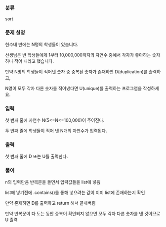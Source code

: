 ### 분류

sort

### 문제 설명

<p>
현수네 반에는 N명의 학생들이 있습니다.

선생님은 반 학생들에게 1부터 10,000,000까지의 자연수 중에서 각자가 좋아하는 숫자 하나 적어 내라고 했습니다.

만약 N명의 학생들이 적어낸 숫자 중 중복된 숫자가 존재하면 D(duplication)를 출력하고,

N명이 모두 각자 다른 숫자를 적어냈다면 U(unique)를 출력하는 프로그램을 작성하세요.
</p>


### 입력

 <p>첫 번째 줄에 자연수 N(5<=N<=100,000)이 주어진다.

두 번째 줄에 학생들이 적어 낸 N개의 자연수가 입력된다.</p>

### 출력

 <p>첫 번째 줄에 D 또는 U를 출력한다.</p>

### 풀이 

<p>
n의 입력만큼 반복문을 돌면서 입력값들을 list에 넣음

list에 넣기전에 .contains()를 통해 넣으려는 값이 이미 list에 존재하는지 확인

만약 존재하면 D를 출력하고 return 해서 끝내버림

만약 반복문이 다 도는 동안 중복이 확인되지 않으면 모두 각자 다른 숫자를 낸 것이므로 U 출력
</p>

